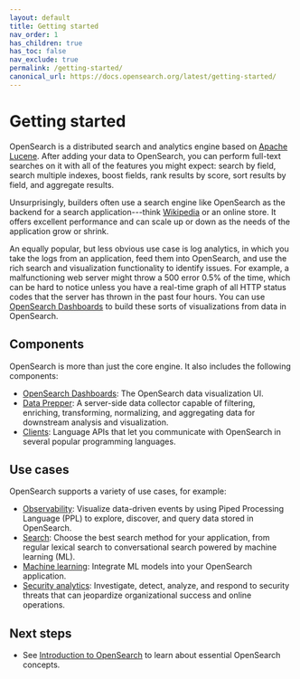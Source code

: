 ```yaml
---
layout: default
title: Getting started
nav_order: 1
has_children: true
has_toc: false
nav_exclude: true
permalink: /getting-started/
canonical_url: https://docs.opensearch.org/latest/getting-started/
---
```


# Getting started

OpenSearch is a distributed search and analytics engine based on [Apache Lucene](https://lucene.apache.org/). After adding your data to OpenSearch, you can perform full-text searches on it with all of the features you might expect: search by field, search multiple indexes, boost fields, rank results by score, sort results by field, and aggregate results.

Unsurprisingly, builders often use a search engine like OpenSearch as the backend for a search application---think [Wikipedia](https://en.wikipedia.org/wiki/Wikipedia:FAQ/Technical#What_software_is_used_to_run_Wikipedia?) or an online store. It offers excellent performance and can scale up or down as the needs of the application grow or shrink.

An equally popular, but less obvious use case is log analytics, in which you take the logs from an application, feed them into OpenSearch, and use the rich search and visualization functionality to identify issues. For example, a malfunctioning web server might throw a 500 error 0.5% of the time, which can be hard to notice unless you have a real-time graph of all HTTP status codes that the server has thrown in the past four hours. You can use [OpenSearch Dashboards]({{site.url}}{{site.baseurl}}/dashboards/index/) to build these sorts of visualizations from data in OpenSearch.

## Components

OpenSearch is more than just the core engine. It also includes the following components:

- [OpenSearch Dashboards]({{site.url}}{{site.baseurl}}/dashboards/index/): The OpenSearch data visualization UI.
- [Data Prepper]({{site.url}}{{site.baseurl}}/data-prepper/): A server-side data collector capable of filtering, enriching, transforming, normalizing, and aggregating data for downstream analysis and visualization.
- [Clients]({{site.url}}{{site.baseurl}}/clients/): Language APIs that let you communicate with OpenSearch in several popular programming languages.

## Use cases

OpenSearch supports a variety of use cases, for example:

- [Observability]({{site.url}}{{site.baseurl}}/observing-your-data/): Visualize data-driven events by using Piped Processing Language (PPL) to explore, discover, and query data stored in OpenSearch.
- [Search]({{site.url}}{{site.baseurl}}/search-plugins/): Choose the best search method for your application, from regular lexical search to conversational search powered by machine learning (ML).
- [Machine learning]({{site.url}}{{site.baseurl}}/ml-commons-plugin/): Integrate ML models into your OpenSearch application.
- [Security analytics]({{site.url}}{{site.baseurl}}/security-analytics/): Investigate, detect, analyze, and respond to security threats that can jeopardize organizational success and online operations. 

## Next steps

- See [Introduction to OpenSearch]({{site.url}}{{site.baseurl}}/getting-started/intro/) to learn about essential OpenSearch concepts.